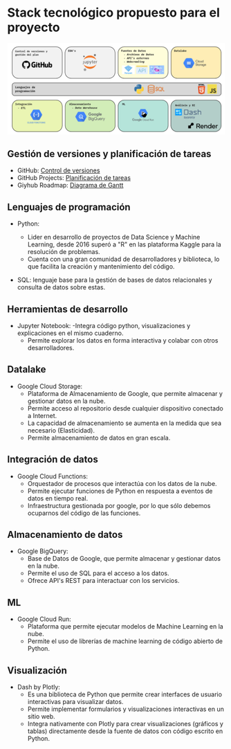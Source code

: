 # Stack tecnológico propuesto para el proyecto

![Imagen usuario](/assets/img/nyc_taxi_tech_stack.jpg)

## Gestión de versiones y planificación de tareas

- GitHub: [Control de versiones](https://github.com/Luis-Munoz/nyc_taxi_project)
- GitHub Projects: [Planificación de tareas](https://github.com/users/lmunozm1702/projects/12/views/1)
- Giyhub Roadmap: [Diagrama de Gantt](https://github.com/users/lmunozm1702/projects/12/views/4)

## Lenguajes de programación

- Python:

  - Lider en desarrollo de proyectos de Data Science y Machine Learning, desde 2016 superó a "R" en las plataforma Kaggle para la resolución de problemas.
  - Cuenta con una gran comunidad de desarrolladores y biblioteca, lo que facilita la creación y mantenimiento del código.

- SQL: lenguaje base para la gestión de bases de datos relacionales y consulta de datos sobre estas.

## Herramientas de desarrollo

- Jupyter Notebook:
  -Integra código python, visualizaciones y explicaciones en el mismo cuaderno.
  - Permite explorar los datos en forma interactiva y colabar con otros desarrolladores.

## Datalake

- Google Cloud Storage:
  - Plataforma de Almacenamiento de Google, que permite almacenar y gestionar datos en la nube.
  - Permite acceso al repositorio desde cualquier dispositivo conectado a Internet.
  - La capacidad de almacenamiento se aumenta en la medida que sea necesario (Elasticidad).
  - Permite almacenamiento de datos en gran escala.

## Integración de datos

- Google Cloud Functions:
  - Orquestador de procesos que interactúa con los datos de la nube.
  - Permite ejecutar funciones de Python en respuesta a eventos de datos en tiempo real.
  - Infraestructura gestionada por google, por lo que sólo debemos ocuparnos del código de las funciones.

## Almacenamiento de datos

- Google BigQuery:
  - Base de Datos de Google, que permite almacenar y gestionar datos en la nube.
  - Permite el uso de SQL para el acceso a los datos.
  - Ofrece API's REST para interactuar con los servicios.

## ML

- Google Cloud Run:
  - Plataforma que permite ejecutar modelos de Machine Learning en la nube.
  - Permite el uso de librerías de machine learning de código abierto de Python.

## Visualización

- Dash by Plotly:
  - Es una biblioteca de Python que permite crear interfaces de usuario interactivas para visualizar datos.
  - Permite implementar formularios y visualizaciones interactivas en un sitio web.
  - Integra nativamente con Plotly para crear visualizaciones (gráficos y tablas) directamente desde la fuente de datos con código escrito en Python.
